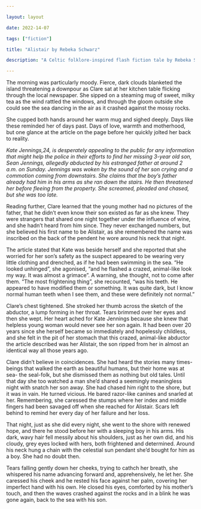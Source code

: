 ```yaml
---

layout: layout

date: 2022-14-07

tags: ["fiction"]

title: "Alistair by Rebeka Schwarz"

description: "A Celtic folklore-inspired flash fiction tale by Rebeka Schwarz"

---
```



The morning was particularly moody. Fierce, dark clouds blanketed the island threatening a downpour as Clare sat at her kitchen table flicking through the local newspaper. She sipped on a steaming mug of sweet, milky tea as the wind rattled the windows, and through the gloom outside she could see the sea dancing in the air as it crashed against the mossy rocks. 

She cupped both hands around her warm mug and sighed deeply. Days like these reminded her of days past. Days of love, warmth and motherhood, but one glance at the article on the page before her quickly jolted her back to reality. 

*Kate Jennings,24, is desperately appealing to the public for any information that might help the police in their efforts to find her missing 3-year old son, Sean Jennings, allegedly abducted by his estranged father at around 2 a.m. on Sunday. Jennings was woken by the sound of her son crying and a commotion coming from downstairs. She claims that the boy’s father already had him in his arms as she ran down the stairs. He then threatened her before fleeing from the property. She screamed, pleaded and chased, but she was too late.* 

Reading further, Clare learned that the young mother had no pictures of the father, that he didn’t even know their son existed as far as she knew. They were strangers that shared one night together under the influence of wine, and she hadn’t heard from him since. They never exchanged numbers, but she believed his first name to be Alistair, as she remembered the name was inscribed on the back of the pendent he wore around his neck that night. 

The article stated that Kate was beside herself and she reported that she worried for her son’s safety as the suspect appeared to be wearing very little clothing and drenched, as if he had been swimming in the sea. “He looked unhinged”, she agonised, “and he flashed a crazed, animal-like look my way. It was almost a grimace”. A warning, she thought, not to come after them. “The most frightening thing”, she recounted, “was his teeth. He appeared to have modified them or something. It was quite dark, but I know normal human teeth when I see them, and these were definitely not normal.”

Clare’s chest tightened. She stroked her thumb across the sketch of the abductor, a lump forming in her throat. Tears brimmed over her eyes and then she wept. Her heart ached for Kate Jennings because she knew that helpless young woman would never see her son again. It had been over 20 years since she herself became so immediately and hopelessly childless, and she felt in the pit of her stomach that this crazed, animal-like abductor the article described was her Alistair, the son ripped from her in almost an identical way all those years ago. 

Clare didn’t believe in coincidences. She had heard the stories many times- beings that walked the earth as beautiful humans, but their home was at sea- the seal-folk, but she dismissed them as nothing but old tales. Until that day she too watched a man she’d shared a seemingly meaningless night with snatch her son away. She had chased him right to the shore, but it was in vain. He turned vicious. He bared razor-like canines and snarled at her. Remembering, she caressed the stumps where her index and middle fingers had been savaged off when she reached for Alistair. Scars left behind to remind her every day of her failure and her loss. 

That night, just as she did every night, she went to the shore with renewed hope, and there he stood before her with a sleeping boy in his arms. His dark, wavy hair fell messily about his shoulders, just as her own did, and his cloudy, grey eyes locked with hers, both frightened and determined. Around his neck hung a chain with the celestial sun pendant she’d bought for him as a boy. She had no doubt then. 

Tears falling gently down her cheeks, trying to cathch her breath, she whispered his name advancing forward and, apprehensively, he let her. She caressed his cheek and he rested his face against her palm, covering her imperfect hand with his own. He closed his eyes, comforted by his mother’s touch, and then the waves crashed against the rocks and in a blink he was gone again, back to the sea with his son. 






